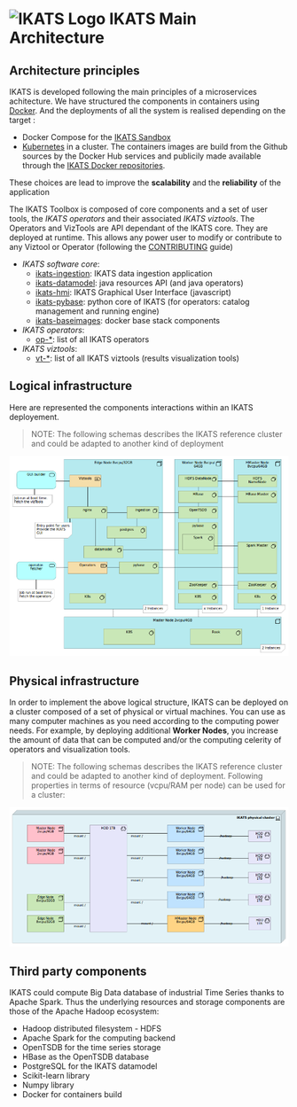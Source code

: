 # ![IKATS Logo](https://ikats.github.io/img/Logo-ikats-icon.png) IKATS Main Architecture

## Architecture principles

IKATS is developed following the main principles of a microservices achitecture. We have structured the components in containers using [Docker](https://docs.docker.com/engine). And the deployments of all the system is realised depending on the target :
- Docker Compose for the [IKATS Sandbox](https://github.com/IKATS/ikats-sandbox)
- [Kubernetes](https://kubernetes.io/) in a cluster.
The containers images are build from the Github sources by the Docker Hub services and publicily made available through the [IKATS Docker repositories](https://hub.docker.com/r/ikats/).

These choices are lead to improve the **scalability** and the **reliability** of the application

The IKATS Toolbox is composed of core components and a set of user tools, the _IKATS operators_ and their associated _IKATS viztools_. The Operators and VizTools are API dependant of the IKATS core. They are deployed at runtime. This allows any power user to modify or contribute to any Viztool or Operator (following the [CONTRIBUTING](CONTRIBUTING.md) guide) 

- _IKATS software core_:
  - [ikats-ingestion](https://github.com/IKATS/ikats-ingestion): IKATS data ingestion application
  - [ikats-datamodel](https://github.com/IKATS/ikats-datamodel): java resources API (and java operators)
  - [ikats-hmi](https://github.com/IKATS/ikats-hmi): IKATS Graphical User Interface (javascript)
  - [ikats-pybase](https://github.com/IKATS/ikats-pybase): python core of IKATS (for operators: catalog management and running engine)
  - [ikats-baseimages](https://github.com/IKATS/ikats-baseimages): docker base stack components
- _IKATS operators_:
  - [op-*](https://github.com/IKATS?q=op-): list of all IKATS operators
- _IKATS viztools_:
  - [vt-*](https://github.com/IKATS?q=vt-): list of all IKATS viztools (results visualization tools)

## Logical infrastructure

Here are represented the components interactions within an IKATS deployement.

> NOTE: The following schemas describes the IKATS reference cluster and could be adapted to another kind of deployment

![Doc Archi](img/LogicalView.png)

## Physical infrastructure

In order to implement the above logical structure, IKATS can be deployed on a cluster composed of a set of physical or virtual machines.
You can use as many computer machines as you need according to the computing power needs.
For example, by deploying additional **Worker Nodes**, you increase the amount of data that can be computed and/or the computing celerity of operators and visualization tools.

> NOTE: The following schemas describes the IKATS reference cluster and could be adapted to another kind of deployment.
> Following properties in terms of resource (vcpu/RAM per node) can be used for a cluster:

![Doc Archi](img/PhysicalView.png)

## Third party components

IKATS could compute Big Data database of industrial Time Series thanks to Apache Spark. Thus the underlying resources and storage components are those of the Apache Hadoop ecosystem:

- Hadoop distributed filesystem - HDFS
- Apache Spark for the computing backend
- OpenTSDB for the time series storage
- HBase as the OpenTSDB database
- PostgreSQL for the IKATS datamodel
- Scikit-learn library
- Numpy library
- Docker for containers build
